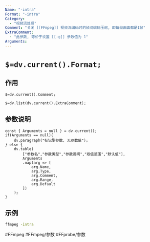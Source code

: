 ```yaml
---
Name: "-intra"
Format: "-intra"
Category:
  - "视频流处理"
Comment: "关闭 [[FFmpeg]] 视频流编码时的帧间编码压缩, 即每帧画面都是I帧"
ExtraComment:
  - "此参数, 等价于设置 [[-g]] 参数值为 1"
Arguments:
---
```


# `$=dv.current().Format;`

## 作用
`$=dv.current().Comment;`

`$=dv.list(dv.current().ExtraComment);`

## 参数说明
```dataviewjs
const { Arguments = null } = dv.current();
if(Arguments == null){
	dv.paragraph("标记型参数, 无参数值");
} else {
	dv.table(
		["参数名","参数类型","参数说明","取值范围","默认值"],
		Arguments
		.map(arg => [
			arg.Name,
			arg.Type,
			arg.Comment,
			arg.Range,
			arg.Default
		])
	);
}

```

## 示例
```bash
ffmpeg -intra
```

#FFmpeg #FFmpeg/参数 #FFprobe/参数  